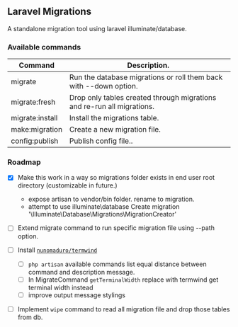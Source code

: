 ## Laravel Migrations

A standalone migration tool using laravel illuminate/database.


### Available commands

| Command         	| Description.                                                           	|
|-----------------	|------------------------------------------------------------------------	|
| migrate         	| Run the database migrations or roll them back with --down option.      	|
| migrate:fresh   	| Drop only tables created through migrations and re-run all migrations. 	|
| migrate:install 	| Install the migrations table.                                          	|
| make:migration  	| Create a new migration file.                                           	|
| config:publish  	| Publish config file..                                                 	|



### Roadmap

- [x] Make this work in a way so migrations folder exists in end user root directory (customizable in future.)
    - expose artisan to vendor/bin folder. rename to migration.
    - attempt to use illuminate\database Create migration '\Illuminate\Database\Migrations\MigrationCreator'

- [ ] Extend migrate command to run specific migration file using --path option.

- [ ] Install [`nunomaduro/termwind`](https://github.com/nunomaduro/termwind)
    - [ ] `php artisan` available commands list equal distance between command and description message.
    - [ ] In MigrateCommand `getTerminalWidth` replace with termwind get terminal width instead
    - [ ] improve output message stylings

- [ ] Implement `wipe` command to read all migration file and drop those tables from db.
